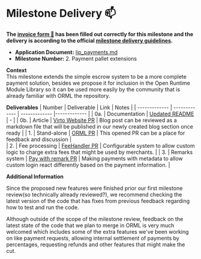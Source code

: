 # Milestone Delivery :mailbox:

**The [invoice form :pencil:](https://docs.google.com/forms/d/e/1FAIpQLSfmNYaoCgrxyhzgoKQ0ynQvnNRoTmgApz9NrMp-hd8mhIiO0A/viewform) has been filled out correctly for this milestone and the delivery is according to the official [milestone delivery guidelines](https://github.com/w3f/Grants-Program/blob/master/docs/milestone-deliverables-guidelines.md).**  

* **Application Document:** [lip_payments.md](https://github.com/w3f/Grants-Program/blob/master/applications/lip_payments.md)
* **Milestone Number:** 2. Payment pallet extensions

**Context**  
This milestone extends the simple escrow system to be a more complete payment solution, 
besides we propose it for inclusion in the Open Runtime Module Library so it can be used more easily 
by the community that is already familiar with ORML the repository.

**Deliverables**
| Number | Deliverable | Link | Notes |
| ------------- | ------------- | ------------- |------------- |
| 0a. | Documentation | [Updated README][docs] | - |
| 0b. | Article | [Virto Website PR][post] | Blog post can be reviewed as a markdown file that will be published in our newly created blog section once ready |
| 1. | Stand-alone | [ORML PR][orml] | This opened PR can be a place for feedback and discussion |  
| 2. | Fee processing | [FeeHandler PR][PR2] | Configurable system to allow custom logic to charge extra fees that might be used by merchants. | 
| 3. | Remarks system | [Pay with remark PR][PR3] | Making payments with metadata to allow custom login react differently based on the payment information. |  

[docs]: https://github.com/virto-network/virto-node/blob/master/pallets/payment/README.md
[post]: https://github.com/virto-network/website/pull/11
[orml]: https://github.com/open-web3-stack/open-runtime-module-library/pull/691
[PR2]: https://github.com/virto-network/virto-node/pull/161
[PR3]: https://github.com/virto-network/virto-node/pull/163

**Additional Information**

Since the proposed new features were finished prior our first milestone review(so technically already reviewed?), 
we recommend checking the latest version of the code that has fixes from previous feedback regarding how to test and run the code.

Although outside of the scope of the milestone review, feedback on the latest state of the code that we plan to merge in ORML is 
very much welcomed which includes some of the extra features we've been working on like payment requests, allowing internal settlement
of payments by percentages, requesting refunds and other features that might make the cut. 
